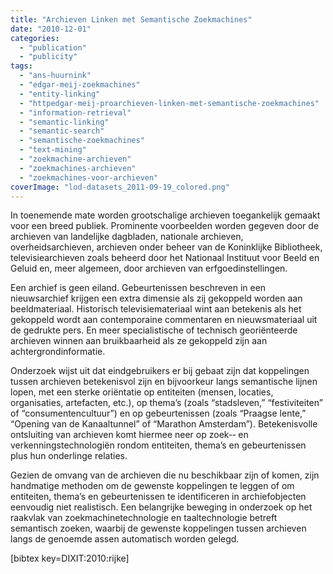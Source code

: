 ```yaml
---
title: "Archieven Linken met Semantische Zoekmachines"
date: "2010-12-01"
categories: 
  - "publication"
  - "publicity"
tags: 
  - "ans-huurnink"
  - "edgar-meij-zoekmachines"
  - "entity-linking"
  - "httpedgar-meij-proarchieven-linken-met-semantische-zoekmachines"
  - "information-retrieval"
  - "semantic-linking"
  - "semantic-search"
  - "semantische-zoekmachines"
  - "text-mining"
  - "zoekmachine-archieven"
  - "zoekmachines-archieven"
  - "zoekmachines-voor-archieven"
coverImage: "lod-datasets_2011-09-19_colored.png"
---
```


In toenemende mate worden grootschalige archieven toegankelijk gemaakt voor een breed publiek. Prominente voorbeelden worden gegeven door de archieven van landelijke dagbladen, nationale archieven, overheidsarchieven, archieven onder beheer van de Koninklijke Bibliotheek, televisiearchieven zoals beheerd door het Nationaal Instituut voor Beeld en Geluid en, meer algemeen, door archieven van erfgoedinstellingen.

Een archief is geen eiland. Gebeurtenissen beschreven in een nieuwsarchief krijgen een extra dimensie als zij gekoppeld worden aan beeldmateriaal. Historisch televisiemateriaal wint aan betekenis als het gekoppeld wordt aan contemporaine commentaren en nieuwsmateriaal uit de gedrukte pers. En meer specialistische of technisch georiënteerde archieven winnen aan bruikbaarheid als ze gekoppeld zijn aan achtergrondinformatie.

Onderzoek wijst uit dat eindgebruikers er bij gebaat zijn dat koppelingen tussen archieven betekenisvol zijn en bijvoorkeur langs semantische lijnen lopen, met een sterke oriëntatie op entiteiten (mensen, locaties, organisaties, artefacten, etc.), op thema’s (zoals “stadsleven,” “festiviteiten” of “consumentencultuur”) en op gebeurtenissen (zoals “Praagse lente,” “Opening van de Kanaaltunnel” of “Marathon Amsterdam”). Betekenisvolle ontsluiting van archieven komt hiermee neer op zoek-­‐ en verkenningstechnologiën rondom entiteiten, thema’s en gebeurtenissen plus hun onderlinge relaties.

Gezien de omvang van de archieven die nu beschikbaar zijn of komen, zijn handmatige methoden om de gewenste koppelingen te leggen of om entiteiten, thema’s en gebeurtenissen te identificeren in archiefobjecten eenvoudig niet realistisch. Een belangrijke beweging in onderzoek op het raakvlak van zoekmachinetechnologie en taaltechnologie betreft semantisch zoeken, waarbij de gewenste koppelingen tussen archieven langs de genoemde assen automatisch worden gelegd.

\[bibtex key=DIXIT:2010:rijke\]
